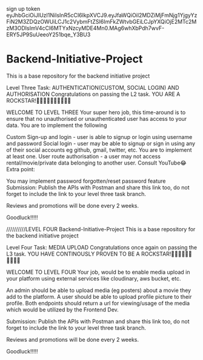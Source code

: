 sign up token
eyJhbGciOiJIUzI1NiIsInR5cCI6IkpXVCJ9.eyJfaWQiOiI2MDZiMjFmNjg1YjgyYzFiN2M3ZDQzOWUiLCJ1c2VybmFtZSI6ImFkZWtvbGEiLCJpYXQiOjE2MTc2MzM3ODIsImV4cCI6MTYxNzcyMDE4Mn0.MAg6whXbPdh7wvF-ERY5JP9SuUeeoY251bqe_Y3BU3

# Backend-Initiative-Project
This is a base repository for the backend initiative project

Level Three Task: AUTHENTICATION(CUSTOM, SOCIAL LOGIN) AND AUTHORISATION
Congratulations on passing the L2 task. YOU ARE A ROCKSTAR!💃🏽💃🏽💃🏽💃🏽💃🏽

WELCOME TO LEVEL THREE
Your super hero job, this time-around is to ensure that no unauthorised or unauthenticated user has access to your data. You are to implement the following

Custom Sign-up and login - user is able to signup or login using username and password
Social login - user may be able to signup or sign in using any of their social accounts eg github, gmail, twitter, etc. You are to implement at least one.
User route authorisation - a user may not access rental/movie/private data belonging to another user. Consult YouTube😂
Extra point:

You may implement password forgotten/reset password feature
Submission: Publish the APIs with Postman and share this link too, do not forget to include the link to your level three task branch.

Reviews and promotions will be done every 2 weeks.

Goodluck!!!!!


//////////LEVEL FOUR
Backend-Initiative-Project
This is a base repository for the backend initiative project

Level Four Task: MEDIA UPLOAD Congratulations once again on passing the L3 task. YOU HAVE CONTINOUSLY PROVEN TO BE A ROCKSTAR!💃🏽💃🏽💃🏽💃🏽💃🏽

WELCOME TO LEVEL FOUR Your job, would be to enable media upload in your platform using external services like cloudinary, aws bucket, etc.

An admin should be able to upload media (eg posters) about a movie they add to the platform. A user should be able to upload profile picture to their profile. Both endpoints should return a url for viewing/usage of the media which would be utilized by the Frontend Dev.

Submission: Publish the APIs with Postman and share this link too, do not forget to include the link to your level three task branch.

Reviews and promotions will be done every 2 weeks.

Goodluck!!!!!
